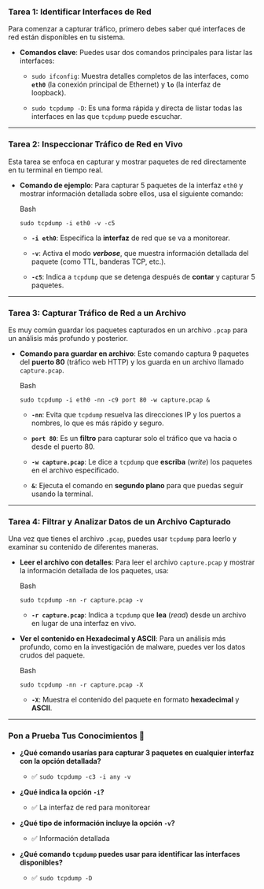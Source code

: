 
### Tarea 1: Identificar Interfaces de Red

Para comenzar a capturar tráfico, primero debes saber qué interfaces de red están disponibles en tu sistema.

- **Comandos clave**: Puedes usar dos comandos principales para listar las interfaces:
    
    - `sudo ifconfig`: Muestra detalles completos de las interfaces, como **`eth0`** (la conexión principal de Ethernet) y **`lo`** (la interfaz de loopback).
        
    - `sudo tcpdump -D`: Es una forma rápida y directa de listar todas las interfaces en las que `tcpdump` puede escuchar.
        

---

### Tarea 2: Inspeccionar Tráfico de Red en Vivo

Esta tarea se enfoca en capturar y mostrar paquetes de red directamente en tu terminal en tiempo real.

- **Comando de ejemplo**: Para capturar 5 paquetes de la interfaz `eth0` y mostrar información detallada sobre ellos, usa el siguiente comando:
    
    Bash
    
    ```
    sudo tcpdump -i eth0 -v -c5 
    ```
    
    - **`-i eth0`**: Especifica la **interfaz** de red que se va a monitorear.
        
    - **`-v`**: Activa el modo **_verbose_**, que muestra información detallada del paquete (como TTL, banderas TCP, etc.).
        
    - **`-c5`**: Indica a `tcpdump` que se detenga después de **contar** y capturar 5 paquetes.
        

---

### Tarea 3: Capturar Tráfico de Red a un Archivo

Es muy común guardar los paquetes capturados en un archivo `.pcap` para un análisis más profundo y posterior.

- **Comando para guardar en archivo**: Este comando captura 9 paquetes del **puerto 80** (tráfico web HTTP) y los guarda en un archivo llamado `capture.pcap`.
    
    Bash
    
    ```
    sudo tcpdump -i eth0 -nn -c9 port 80 -w capture.pcap &
    ```
    
    - **`-nn`**: Evita que `tcpdump` resuelva las direcciones IP y los puertos a nombres, lo que es más rápido y seguro.
        
    - **`port 80`**: Es un **filtro** para capturar solo el tráfico que va hacia o desde el puerto 80.
        
    - **`-w capture.pcap`**: Le dice a `tcpdump` que **escriba** (_write_) los paquetes en el archivo especificado.
        
    - **`&`**: Ejecuta el comando en **segundo plano** para que puedas seguir usando la terminal.
        

---

### Tarea 4: Filtrar y Analizar Datos de un Archivo Capturado

Una vez que tienes el archivo `.pcap`, puedes usar `tcpdump` para leerlo y examinar su contenido de diferentes maneras.

- **Leer el archivo con detalles**: Para leer el archivo `capture.pcap` y mostrar la información detallada de los paquetes, usa:
    
    Bash
    
    ```
    sudo tcpdump -nn -r capture.pcap -v
    ```
    
    - **`-r capture.pcap`**: Indica a `tcpdump` que **lea** (_read_) desde un archivo en lugar de una interfaz en vivo.
        
- **Ver el contenido en Hexadecimal y ASCII**: Para un análisis más profundo, como en la investigación de malware, puedes ver los datos crudos del paquete.
    
    Bash
    
    ```
    sudo tcpdump -nn -r capture.pcap -X
    ```
    
    - **`-X`**: Muestra el contenido del paquete en formato **hexadecimal** y **ASCII**.
        

---

### Pon a Prueba Tus Conocimientos 🧠

- **¿Qué comando usarías para capturar 3 paquetes en cualquier interfaz con la opción detallada?**
    
    - ✅ `sudo tcpdump -c3 -i any -v`
        
- **¿Qué indica la opción `-i`?**
    
    - ✅ La interfaz de red para monitorear
        
- **¿Qué tipo de información incluye la opción `-v`?**
    
    - ✅ Información detallada
        
- **¿Qué comando `tcpdump` puedes usar para identificar las interfaces disponibles?**
    
    - ✅ `sudo tcpdump -D`
